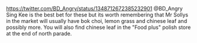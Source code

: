 https://twitter.com/BD_Angry/status/1348712672385232901 @BD_Angry Sing Kee is the best bet for these but its worth remembering that Mr Sollys in the market will usually have bok choi, lemon grass and chinese leaf and possibly more. You will also find chinese leaf in the "Food plus" polish store at the end of north parade.